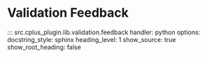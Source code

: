# Validation Feedback

::: src.cplus_plugin.lib.validation.feedback
    handler: python
    options:
        docstring_style: sphinx
        heading_level: 1
        show_source: true
        show_root_heading: false